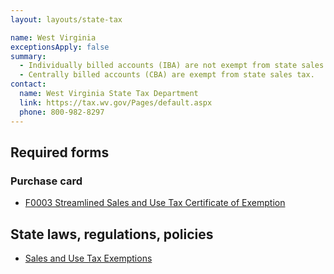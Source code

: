 ```yaml
---
layout: layouts/state-tax

name: West Virginia
exceptionsApply: false
summary:
  - Individually billed accounts (IBA) are not exempt from state sales tax.
  - Centrally billed accounts (CBA) are exempt from state sales tax.
contact:
  name: West Virginia State Tax Department
  link: https://tax.wv.gov/Pages/default.aspx
  phone: 800-982-8297
---
```


## Required forms

### Purchase card

* [F0003 Streamlined Sales and Use Tax Certificate of Exemption](https://tax.wv.gov/Business/SalesAndUseTax/StreamlinedSalesAndUseTax/Pages/StreamlinedSalesAndUseTax.aspx)

## State laws, regulations, policies

* [Sales and Use Tax Exemptions](https://tax.wv.gov/Documents/TSD/tsd300.pdf)
